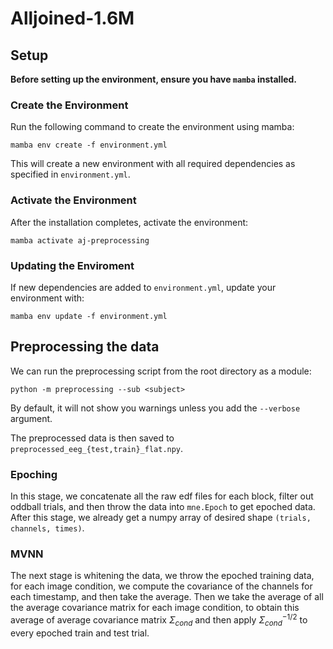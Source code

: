 # Alljoined-1.6M

## Setup

**Before setting up the environment, ensure you have `mamba` installed.** 

### Create the Environment
Run the following command to create the environment using mamba:
```
mamba env create -f environment.yml
```
This will create a new environment with all required dependencies as specified in `environment.yml`.

### Activate the Environment
After the installation completes, activate the environment:
```
mamba activate aj-preprocessing 
```

### Updating the Enviroment
If new dependencies are added to `environment.yml`, update your environment with:
```
mamba env update -f environment.yml
```


## Preprocessing the data
We can run the preprocessing script from the root directory as a module:
```
python -m preprocessing --sub <subject>
```
By default, it will not show you warnings unless you add the `--verbose` argument.

The preprocessed data is then saved to  `preprocessed_eeg_{test,train}_flat.npy`.

### Epoching

In this stage, we concatenate all the raw edf files for each block, filter out oddball trials, and then throw the data into `mne.Epoch` to get epoched data. After this stage, we already get a numpy array of desired shape `(trials, channels, times)`.

### MVNN

The next stage is whitening the data, we throw the epoched training data, for each image condition, we compute the covariance of the channels for each timestamp, and then take the average. Then we take the average of all the average covariance matrix for each image condition, to obtain this average of average covariance matrix $\Sigma_{cond}$ and then apply $\Sigma_{cond}^{-1/2}$ to every epoched train and test trial.
